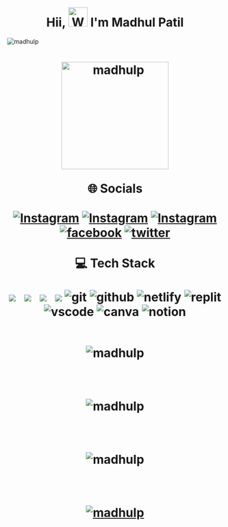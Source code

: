 <h1 align="center"> Hii, <img src="https://raw.githubusercontent.com/nixin72/nixin72/master/wave.gif" 
         alt="Waving hand animated gif"
         height="45"
         width="45" /> I'm Madhul Patil</h1><p align="left"> <img src="https://komarev.com/ghpvc/?username=madhulp&label=Profile%20views&color=0e75b6&style=flat" alt="madhulp" /> </p>
<h1 align="center"> <img src="https://static.eventscape.live/cmn/img/corp/engage_build_grow.png" alt="madhulp" height="250px width="250px"/>
<br>

🌐 Socials
<br>
<br>
[![Instagram](https://img.shields.io/badge/Gmail-D14836?style=for-the-badge&logo=gmail&logoColor=white)](https://mail.google.com/mail/u/0/#inbox)
[![Instagram](https://img.shields.io/badge/LinkedIn-0077B5?style=for-the-badge&logo=linkedin&logoColor=white)](https://www.linkedin.com/in/madhulp/)
[![Instagram](https://img.shields.io/badge/Instagram-E4405F?style=for-the-badge&logo=instagram&logoColor=white)](https://www.instagram.com/madhul_patil/)
[![facebook](https://img.shields.io/badge/Facebook-1877F2?style=for-the-badge&logo=facebook&logoColor=white)]()
[![twitter](https://img.shields.io/badge/Twitter-1DA1F2?style=for-the-badge&logo=twitter&logoColor=white)]()
<br>
<br>
💻 Tech Stack
<br>
<br>
<img src="https://img.shields.io/badge/html5%20-%23e34f26.svg?&style=for-the-badge&logo=html5&logoColor=white" />&nbsp;&nbsp;
 <img src="https://img.shields.io/badge/css3%20-%231572B6.svg?&style=for-the-badge&logo=css3&logoColor=white" />&nbsp;&nbsp;
 <img src="https://img.shields.io/badge/javascript%20-%23F7DF1.svg?&style=for-the-badge&logo=javascript&logoColor=white" />&nbsp;&nbsp;
 <img src="https://img.shields.io/badge/python-3670A0?style=for-the-badge&logo=python&logoColor=ffdd54" />
  <img src="https://img.shields.io/badge/Git-f44d27?style=for-the-badge&logo=git&logoColor=white" alt="git"/>
  <img src="https://img.shields.io/badge/GitHub-100000?style=for-the-badge&logo=github&logoColor=white" alt="github"/>
  <img src="https://img.shields.io/badge/Netlify-00C7B7?style=for-the-badge&logo=netlify&logoColor=white" alt="netlify" />
  <img src="https://img.shields.io/badge/replit-667881?style=for-the-badge&logo=replit&logoColor=white" alt="replit" />
  <img src="https://img.shields.io/badge/VSCode-0078D4?style=for-the-badge&logo=visual%20studio%20code&logoColor=white" alt="vscode" />
  <img src="https://img.shields.io/badge/Canva-%2300C4CC.svg?&style=for-the-badge&logo=Canva&logoColor=white" alt="canva" />
  <img src="https://img.shields.io/badge/Notion-000000?style=for-the-badge&logo=notion&logoColor=white" alt="notion" />
<br>
<br>

<p align="center"></p>

<p><img align="center" src="https://github-readme-streak-stats.herokuapp.com/?user=madhulp&&theme=highcontrast" alt="madhulp" /></p>

<p align="left">
</p>
<br>
<p><img align="center" src="https://github-readme-stats.vercel.app/api/top-langs?username=madhulp&show_icons=true&locale=en&layout=compact&&theme=highcontrast" alt="madhulp" /></p>

<p align="left">
</p>
<br>
<p><img align="center" src="https://github-readme-stats.vercel.app/api?username=madhulp&show_icons=true&locale=en&&theme=highcontrast" alt="madhulp" /></p>

<br>
<p align="center"> <a href="https://github.com/ryo-ma/github-profile-trophy"><img src="https://github-profile-trophy.vercel.app/?username=madhulp" alt="madhulp" /></a> </p>
<br>
<p align="center"> <a href="https://twitter.com/" target="blank"><img src="https://img.shields.io/twitter/follow/?logo=twitter&style=for-the-badge" alt="" /></a> </p>





         
         
         
         
         
         
         
         
         


       
         
  
         
      

        

         
         

         

       
         
         

         

         
         






























































































































































